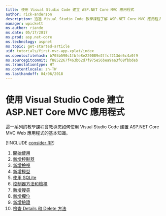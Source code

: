 ```yaml
---
title: 使用 Visual Studio Code 建立 ASP.NET Core MVC 應用程式
author: rick-anderson
description: 透過 Visual Studio Code 教學課程了解 ASP.NET Core MVC 應用程式的目錄。
manager: wpickett
ms.author: riande
ms.date: 05/17/2017
ms.prod: asp.net-core
ms.technology: aspnet
ms.topic: get-started-article
uid: tutorials/first-mvc-app-xplat/index
ms.openlocfilehash: b705b590c1fbfe8e220089e2ffcf213de5c4a0f9
ms.sourcegitcommit: f8852267f463b62d7f975e56bea9aa3f68fbbdeb
ms.translationtype: HT
ms.contentlocale: zh-TW
ms.lasthandoff: 04/06/2018
---
```

# <a name="create-an-aspnet-core-mvc-app-with-visual-studio-code"></a>使用 Visual Studio Code 建立 ASP.NET Core MVC 應用程式

這一系列的教學課程會教導您如何使用 Visual Studio Code 建置 ASP.NET Core MVC Web 應用程式的基本知識。 

[!INCLUDE [consider RP](../../includes/razor.md)]

1. [開始使用](xref:tutorials/first-mvc-app-xplat/start-mvc)
1. [新增控制器](xref:tutorials/first-mvc-app-xplat/adding-controller)
1. [新增檢視](xref:tutorials/first-mvc-app-xplat/adding-view)
1. [新增模型](xref:tutorials/first-mvc-app-xplat/adding-model)
1. [使用 SQLite](xref:tutorials/first-mvc-app-xplat/working-with-sql)
1. [控制器方法和檢視](xref:tutorials/first-mvc-app-xplat/controller-methods-views)
1. [新增搜尋](xref:tutorials/first-mvc-app-xplat/search)
1. [新增欄位](xref:tutorials/first-mvc-app-xplat/new-field)
1. [新增驗證](xref:tutorials/first-mvc-app-xplat/validation)
1. [檢查 Details 和 Delete 方法](xref:tutorials/first-mvc-app/details)
